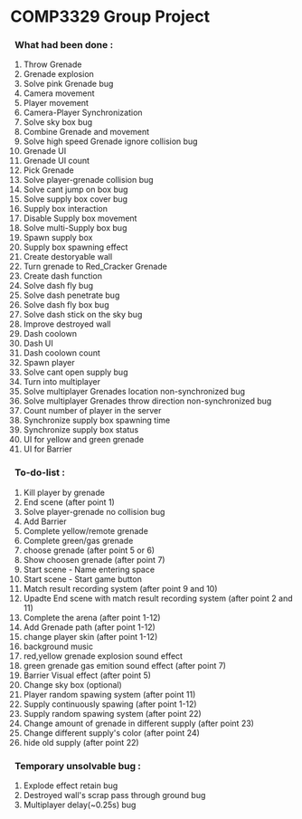 # COMP3329 Group Project
### &nbsp;&nbsp;What had been done :
1. Throw Grenade 
2. Grenade explosion
3. Solve pink Grenade bug
4. Camera movement
5. Player movement
6. Camera-Player Synchronization
7. Solve sky box bug 
8. Combine Grenade and movement
9. Solve high speed Grenade ignore collision bug
10. Grenade UI
11. Grenade UI count
12. Pick Grenade
13. Solve player-grenade collision bug
14. Solve cant jump on box bug
15. Solve supply box cover bug 
16. Supply box interaction
17. Disable Supply box movement
18. Solve multi-Supply box bug
19. Spawn supply box
20. Supply box spawning effect
21. Create destoryable wall
22. Turn grenade to Red_Cracker Grenade
23. Create dash function
24. Solve dash fly bug
25. Solve dash penetrate bug
26. Solve dash fly box bug
27. Solve dash stick on the sky bug
28. Improve destroyed wall
29. Dash coolown
30. Dash UI
31. Dash coolown count
32. Spawn player
33. Solve cant open supply bug
34. Turn into multiplayer
35. Solve multiplayer Grenades location non-synchronized bug 
36. Solve multiplayer Grenades throw direction non-synchronized bug 
37. Count number of player in the server 
38. Synchronize supply box spawning time
39. Synchronize supply box status
40. UI for yellow and green grenade
41. UI for Barrier
### &nbsp;&nbsp;To-do-list :
1. Kill player by grenade 
2. End scene (after point 1)
3. Solve player-grenade no collision bug
4. Add Barrier
5. Complete yellow/remote grenade
6. Complete green/gas grenade
7. choose grenade (after point 5 or 6)
8. Show choosen grenade (after point 7)
9. Start scene - Name entering space
10. Start scene - Start game button
11. Match result recording system (after point 9 and 10)
12. Upadte End scene with match result recording system (after point 2 and 11)
13. Complete the arena (after point 1-12)
14. Add Grenade path (after point 1-12)
15. change player skin (after point 1-12)
16. background music
17. red,yellow grenade explosion sound effect
18. green grenade gas emition sound effect (after point 7)
19. Barrier Visual effect (after point 5)
20. Change sky box (optional)
21. Player random spawing system (after point 11)
22. Supply continuously spawing (after point 1-12)
23. Supply random spawing system (after point 22)  
24. Change amount of grenade in different supply (after point 23) 
25. Change different supply's color (after point 24)
26. hide old supply (after point 22)
### &nbsp;&nbsp;Temporary unsolvable bug :
1. Explode effect retain bug
2. Destroyed wall's scrap pass through ground bug 
3. Multiplayer delay(~0.25s) bug
